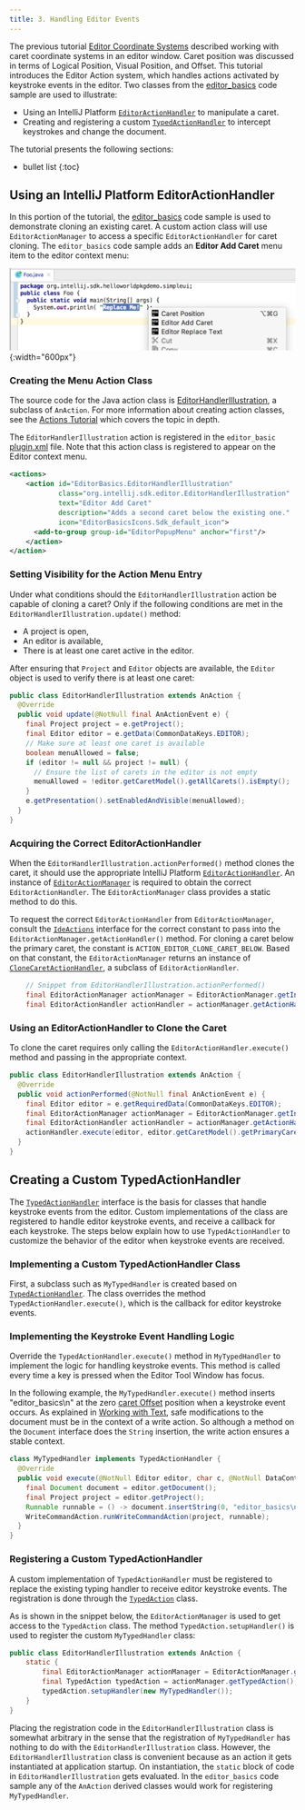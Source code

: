 ```yaml
---
title: 3. Handling Editor Events
---
```


The previous tutorial [Editor Coordinate Systems](coordinates_system.md) described working with caret coordinate systems in an editor window. 
Caret position was discussed in terms of Logical Position, Visual Position, and Offset. 
This tutorial introduces the Editor Action system, which handles actions activated by keystroke events in the editor. 
Two classes from the [editor_basics](https://github.com/JetBrains/intellij-sdk-docs/tree/master/code_samples/editor_basics) code sample are used to illustrate: 
* Using an IntelliJ Platform [`EditorActionHandler`](upsource:///platform/platform-api/src/com/intellij/openapi/editor/actionSystem/EditorActionHandler.java) to manipulate a caret. 
* Creating and registering a custom [`TypedActionHandler`](upsource:///platform/platform-api/src/com/intellij/openapi/editor/actionSystem/TypedActionHandler.java) to intercept keystrokes and change the document. 

The tutorial presents the following sections: 
* bullet list
{:toc}

## Using an IntelliJ Platform EditorActionHandler
In this portion of the tutorial, the [editor_basics](https://github.com/JetBrains/intellij-sdk-docs/tree/master/code_samples/editor_basics) code sample is used to demonstrate cloning an existing caret. 
A custom action class will use `EditorActionManager` to access a specific `EditorActionHandler` for caret cloning. 
The `editor_basics` code sample adds an **Editor Add Caret** menu item to the editor context menu: 

![Editor Basics Menu](img/basics.png){:width="600px"}

### Creating the Menu Action Class
The source code for the Java action class is [EditorHandlerIllustration](https://github.com/JetBrains/intellij-sdk-docs/blob/master/code_samples/editor_basics/src/main/java/org/intellij/sdk/editor/EditorHandlerIllustration.java), a subclass of `AnAction`. 
For more information about creating action classes, see the [Actions Tutorial](/tutorials/action_system.md) which covers the topic in depth. 

The `EditorHandlerIllustration` action is registered in the `editor_basic` [plugin.xml](https://github.com/JetBrains/intellij-sdk-docs/blob/master/code_samples/editor_basics/src/main/resources/META-INF/plugin.xml) file. 
Note that this action class is registered to appear on the Editor context menu. 
```xml
<actions>
    <action id="EditorBasics.EditorHandlerIllustration"
            class="org.intellij.sdk.editor.EditorHandlerIllustration"
            text="Editor Add Caret"
            description="Adds a second caret below the existing one."
            icon="EditorBasicsIcons.Sdk_default_icon">
      <add-to-group group-id="EditorPopupMenu" anchor="first"/>
    </action>
</action>
```

### Setting Visibility for the Action Menu Entry
Under what conditions should the `EditorHandlerIllustration` action be capable of cloning a caret? 
Only if the following conditions are met in the `EditorHandlerIllustration.update()` method: 
* A project is open, 
* An editor is available, 
* There is at least one caret active in the editor. 

After ensuring that `Project` and `Editor` objects are available, the `Editor` object is used to verify there is at least one caret: 
```java
public class EditorHandlerIllustration extends AnAction {
  @Override
  public void update(@NotNull final AnActionEvent e) {
    final Project project = e.getProject();
    final Editor editor = e.getData(CommonDataKeys.EDITOR);
    // Make sure at least one caret is available
    boolean menuAllowed = false;
    if (editor != null && project != null) {
      // Ensure the list of carets in the editor is not empty
      menuAllowed = !editor.getCaretModel().getAllCarets().isEmpty();
    }
    e.getPresentation().setEnabledAndVisible(menuAllowed);
  }
}
```

### Acquiring the Correct EditorActionHandler
When the `EditorHandlerIllustration.actionPerformed()` method clones the caret, it should use the appropriate IntelliJ Platform [`EditorActionHandler`](upsource:///platform/platform-api/src/com/intellij/openapi/editor/actionSystem/EditorActionHandler.java). 
An instance of [`EditorActionManager`](upsource:///platform/platform-api/src/com/intellij/openapi/editor/actionSystem/EditorActionManager.java) is required to obtain the correct `EditorActionHandler`. 
The `EditorActionManager` class provides a static method to do this. 

To request the correct `EditorActionHandler` from `EditorActionManager`, consult the [`IdeActions`](upsource:///platform/platform-api/src/com/intellij/openapi/actionSystem/IdeActions.java) interface for the correct constant to pass into the `EditorActionManager.getActionHandler()` method. 
For cloning a caret below the primary caret, the constant is `ACTION_EDITOR_CLONE_CARET_BELOW`. 
Based on that constant, the `EditorActionManager` returns an instance of [`CloneCaretActionHandler`](upsource:///platform/platform-impl/src/com/intellij/openapi/editor/actions/CloneCaretActionHandler.java), a subclass of `EditorActionHandler`. 
```java
    // Snippet from EditorHandlerIllustration.actionPerformed()
    final EditorActionManager actionManager = EditorActionManager.getInstance();
    final EditorActionHandler actionHandler = actionManager.getActionHandler(IdeActions.ACTION_EDITOR_CLONE_CARET_BELOW);
```

### Using an EditorActionHandler to Clone the Caret
To clone the caret requires only calling the `EditorActionHandler.execute()` method and passing in the appropriate context. 
```java
public class EditorHandlerIllustration extends AnAction {
  @Override
  public void actionPerformed(@NotNull final AnActionEvent e) {
    final Editor editor = e.getRequiredData(CommonDataKeys.EDITOR);
    final EditorActionManager actionManager = EditorActionManager.getInstance();
    final EditorActionHandler actionHandler = actionManager.getActionHandler(IdeActions.ACTION_EDITOR_CLONE_CARET_BELOW);
    actionHandler.execute(editor, editor.getCaretModel().getPrimaryCaret(), e.getDataContext());
  }
}
```


## Creating a Custom TypedActionHandler
The [`TypedActionHandler`](upsource:///platform/platform-api/src/com/intellij/openapi/editor/actionSystem/TypedActionHandler.java) interface is the basis for classes that handle keystroke events from the editor. 
Custom implementations of the class are registered to handle editor keystroke events, and receive a callback for each keystroke. 
The steps below explain how to use `TypedActionHandler` to customize the behavior of the editor when keystroke events are received. 

### Implementing a Custom TypedActionHandler Class
First, a subclass such as `MyTypedHandler` is created based on [`TypedActionHandler`](upsource:///platform/platform-api/src/com/intellij/openapi/editor/actionSystem/TypedActionHandler.java). 
The class overrides the method `TypedActionHandler.execute()`, which is the callback for editor keystroke events. 

### Implementing the Keystroke Event Handling Logic
Override the `TypedActionHandler.execute()` method in `MyTypedHandler` to implement the logic for handling keystroke events. 
This method is called every time a key is pressed when the Editor Tool Window has focus. 

In the following example, the `MyTypedHandler.execute()` method inserts "editor_basics\n" at the zero [caret Offset](coordinates_system.md#caret-offset) position when a keystroke event occurs. 
As explained in [Working with Text](working_with_text.md#safely-replacing-selected-text-in-the-document), safe modifications to the document must be in the context of a write action. 
So although a method on the `Document` interface does the `String` insertion, the write action ensures a stable context. 
```java
class MyTypedHandler implements TypedActionHandler {
  @Override
  public void execute(@NotNull Editor editor, char c, @NotNull DataContext dataContext) {
    final Document document = editor.getDocument();
    final Project project = editor.getProject();
    Runnable runnable = () -> document.insertString(0, "editor_basics\n");
    WriteCommandAction.runWriteCommandAction(project, runnable);
  }
}
```

### Registering a Custom TypedActionHandler
A custom implementation of `TypedActionHandler` must be registered to replace the existing typing handler to receive editor keystroke events. 
The registration is done through the [`TypedAction`](upsource:///platform/platform-api/src/com/intellij/openapi/editor/actionSystem/TypedAction.java) class. 

As is shown in the snippet below, the `EditorActionManager` is used to get access to the `TypedAction` class. 
The method `TypedAction.setupHandler()` is used to register the custom `MyTypedHandler` class: 
```java
public class EditorHandlerIllustration extends AnAction {
    static {
        final EditorActionManager actionManager = EditorActionManager.getInstance();
        final TypedAction typedAction = actionManager.getTypedAction();
        typedAction.setupHandler(new MyTypedHandler());
    }
}
```

Placing the registration code in the `EditorHandlerIllustration` class is somewhat arbitrary in the sense that the registration of `MyTypedHandler` has nothing to do with the `EditorHandlerIllustration` class. 
However, the `EditorHandlerIllustration` class is convenient because as an action it gets instantiated at application startup. 
On instantiation, the `static` block of code in `EditorHandlerIllustration` gets evaluated. 
In the `editor_basics` code sample any of the `AnAction` derived classes would work for registering `MyTypedHandler`. 
